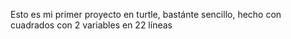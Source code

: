 Esto es mi primer proyecto en turtle, bastánte sencillo, hecho con cuadrados con 2 variables en 22 líneas
